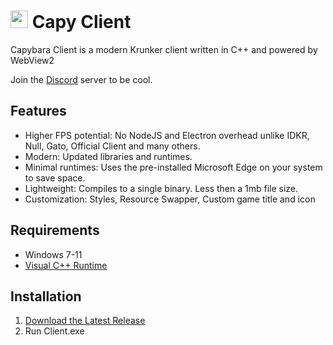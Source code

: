 # <img src="./images/icon.ico" style="height:1em"> Capy Client

Capybara Client is a modern Krunker client written in C++ and powered by WebView2

Join the [Discord](https://discord.gg/xKWc9g6JVR) server to be cool.

## Features

- Higher FPS potential: No NodeJS and Electron overhead unlike IDKR, Null, Gato, Official Client and many others.
- Modern: Updated libraries and runtimes.
- Minimal runtimes: Uses the pre-installed Microsoft Edge on your system to save space.
- Lightweight: Compiles to a single binary. Less then a 1mb file size.
- Customization: Styles, Resource Swapper, Custom game title and icon

## Requirements

- Windows 7-11
- [Visual C++ Runtime](https://aka.ms/vs/16/release/vc_redist.x86.exe)

## Installation

1. [Download the Latest Release](https://github.com/CapyKR/client/releases)
2. Run Client.exe
